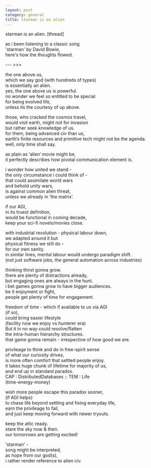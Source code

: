 ```yaml
---  
layout: post  
category: general  
title: starman is an alien  
---  
```

  
starman is an alien. [thread]  
  
as i been listening to a classic song    
'starman' by David Bowie,    
here's how the thoughts flowed.  
  
--- >>>  
  
the one above us,    
which we say god (with hundreds of types)    
is essentially an alien.    
yes, the one above us is powerful.    
no wonder we feel so entitled to be special    
for being evolved life,    
unless its the courtesy of up above.     
  
those, who cracked the cosmos travel,    
would visit earth, might not for invasion    
but rather seek knowledge of us.    
for them, being advanced civ than us,    
earth’s finite resources and primitive tech might not be the agenda.    
well, only time shall say.   
  
as plain as ‘alien’ movie might be,    
it perfectly describes how pivotal communication element is.  
  
i wonder how united we stand -    
the only circumstance i could think of -    
that could assimilate world wars     
and behold unity wars,    
is against common alien threat,    
unless we already in ‘the matrix’.    
  
if our AGI,    
in its truest definition,    
would be functional in coming decade,    
keep your sci-fi novels/movies close.    
  
with industrial revolution - physical labour down,    
we adapted around it but    
physical fitness we still do -    
for our own sanity.    
in similar lines, mental labour would undergo paradigm shift.    
(not just software jobs, the general automation across industries)    
  
thinking thirst gonna grow.    
there are plenty of distractions already,    
but engaging ones are always in the hunt.    
i bet games gonna grow to have bigger audiences.    
be it enjoyment or fight,     
people get plenty of time for engagement.    
  
freedom of time - which if available to us via AGI     
(if so),    
could bring easier lifestyle     
(facility now we enjoy vs hunterer era)    
But it in no way could resolve/flatten    
the intra-human hierarchy structures.    
that game gonna remain - irrespective of how good we are.    
   
  
privileage to think and do in free-spirit sense    
of what our curiosity drives,    
is more often comfort that settled people enjoy.    
it takes huge chunk of lifetime for majority of us,    
and end up in standard paradox.    
CAP : DistributedDatabases :: TEM : Life    
(time-energy-money)    
  
wish more people escape this paradox sooner,    
(if AGI helps)    
to chase life beyond settling and fixing everyday life,    
earn the privileage to fail,    
and just keep moving forward with newer tryouts.    
  
keep the attic ready.    
stare the sky now & then.    
our tomorrows are getting excited!    
  
'starman' -    
song might be interpreted,    
as hope from our god(s),    
i rather render reference to alien civ.    
